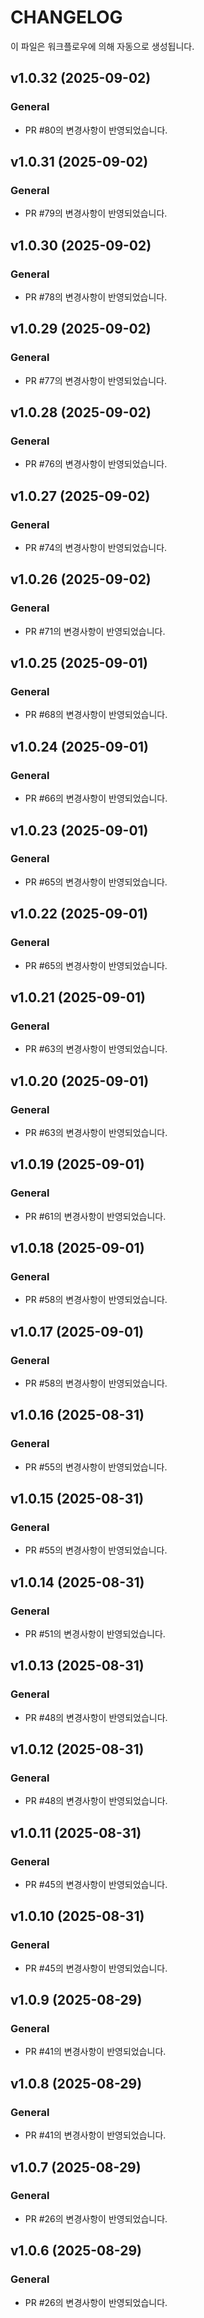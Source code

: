 # CHANGELOG

이 파일은 워크플로우에 의해 자동으로 생성됩니다.
## v1.0.32 (2025-09-02)
### General
- PR #80의 변경사항이 반영되었습니다.

## v1.0.31 (2025-09-02)
### General
- PR #79의 변경사항이 반영되었습니다.

## v1.0.30 (2025-09-02)
### General
- PR #78의 변경사항이 반영되었습니다.

## v1.0.29 (2025-09-02)
### General
- PR #77의 변경사항이 반영되었습니다.

## v1.0.28 (2025-09-02)
### General
- PR #76의 변경사항이 반영되었습니다.

## v1.0.27 (2025-09-02)
### General
- PR #74의 변경사항이 반영되었습니다.

## v1.0.26 (2025-09-02)
### General
- PR #71의 변경사항이 반영되었습니다.

## v1.0.25 (2025-09-01)
### General
- PR #68의 변경사항이 반영되었습니다.

## v1.0.24 (2025-09-01)
### General
- PR #66의 변경사항이 반영되었습니다.

## v1.0.23 (2025-09-01)
### General
- PR #65의 변경사항이 반영되었습니다.

## v1.0.22 (2025-09-01)
### General
- PR #65의 변경사항이 반영되었습니다.

## v1.0.21 (2025-09-01)
### General
- PR #63의 변경사항이 반영되었습니다.

## v1.0.20 (2025-09-01)
### General
- PR #63의 변경사항이 반영되었습니다.

## v1.0.19 (2025-09-01)
### General
- PR #61의 변경사항이 반영되었습니다.

## v1.0.18 (2025-09-01)
### General
- PR #58의 변경사항이 반영되었습니다.

## v1.0.17 (2025-09-01)
### General
- PR #58의 변경사항이 반영되었습니다.

## v1.0.16 (2025-08-31)
### General
- PR #55의 변경사항이 반영되었습니다.

## v1.0.15 (2025-08-31)
### General
- PR #55의 변경사항이 반영되었습니다.

## v1.0.14 (2025-08-31)
### General
- PR #51의 변경사항이 반영되었습니다.

## v1.0.13 (2025-08-31)
### General
- PR #48의 변경사항이 반영되었습니다.

## v1.0.12 (2025-08-31)
### General
- PR #48의 변경사항이 반영되었습니다.

## v1.0.11 (2025-08-31)
### General
- PR #45의 변경사항이 반영되었습니다.

## v1.0.10 (2025-08-31)
### General
- PR #45의 변경사항이 반영되었습니다.

## v1.0.9 (2025-08-29)
### General
- PR #41의 변경사항이 반영되었습니다.

## v1.0.8 (2025-08-29)
### General
- PR #41의 변경사항이 반영되었습니다.

## v1.0.7 (2025-08-29)
### General
- PR #26의 변경사항이 반영되었습니다.

## v1.0.6 (2025-08-29)
### General
- PR #26의 변경사항이 반영되었습니다.

